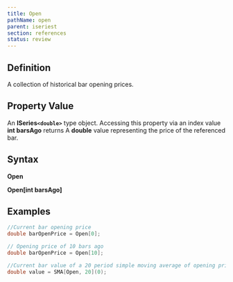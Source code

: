 ```yaml
---
title: Open
pathName: open
parent: iseriest
section: references
status: review
---
```


## Definition

A collection of historical bar opening prices.

## Property Value

An **ISeries`<double>`** type object. Accessing this property via an index value **int barsAgo** returns A **double** value representing the price of the referenced bar.

## Syntax

**Open**  

**Open[int barsAgo]**

## Examples

```csharp
//Current bar opening price
double barOpenPrice = Open[0];

// Opening price of 10 bars ago
double barOpenPrice = Open[10];

//Current bar value of a 20 period simple moving average of opening prices
double value = SMA[Open, 20](0);
```
